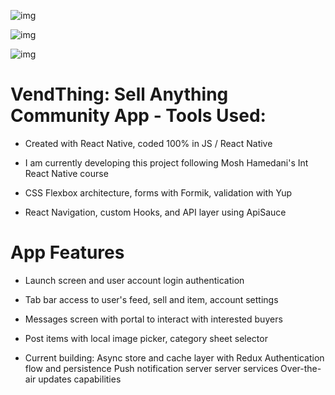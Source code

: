 ![img](src/assets/logo.jpg)

![img](src/assets/screens.jpg)

![img](src/assets/messages.jpg)

# VendThing: Sell Anything Community App - Tools Used:

- Created with React Native, coded 100% in JS / React Native

- I am currently developing this project following
  Mosh Hamedani's Int React Native course

- CSS Flexbox architecture, forms with Formik, validation with Yup

- React Navigation, custom Hooks, and API layer using ApiSauce

# App Features

- Launch screen and user account login authentication

- Tab bar access to user's feed, sell and item, account settings

- Messages screen with portal to interact with interested buyers

- Post items with local image picker, category sheet selector

- Current building: 
  Async store and cache layer with Redux
  Authentication flow and persistence
  Push notification server server services
  Over-the-air updates capabilities 
